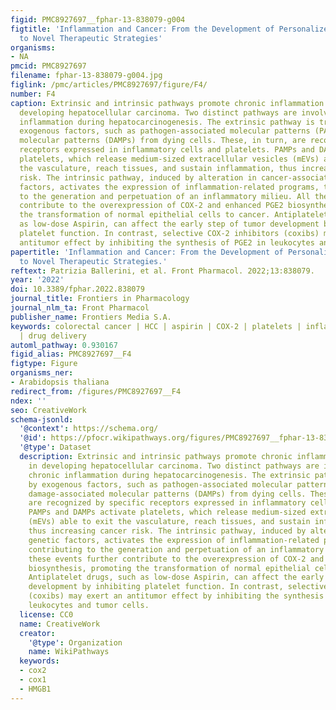 ```yaml
---
figid: PMC8927697__fphar-13-838079-g004
figtitle: 'Inflammation and Cancer: From the Development of Personalized Indicators
  to Novel Therapeutic Strategies'
organisms:
- NA
pmcid: PMC8927697
filename: fphar-13-838079-g004.jpg
figlink: /pmc/articles/PMC8927697/figure/F4/
number: F4
caption: Extrinsic and intrinsic pathways promote chronic inflammation involved in
  developing hepatocellular carcinoma. Two distinct pathways are involved in chronic
  inflammation during hepatocarcinogenesis. The extrinsic pathway is triggered by
  exogenous factors, such as pathogen-associated molecular patterns (PAMPs) or damage-associated
  molecular patterns (DAMPs) from dying cells. These, in turn, are recognized by specific
  receptors expressed in inflammatory cells and platelets. PAMPs and DAMPs activate
  platelets, which release medium-sized extracellular vesicles (mEVs) able to exit
  the vasculature, reach tissues, and sustain inflammation, thus increasing cancer
  risk. The intrinsic pathway, induced by alteration in cancer-associated genetic
  factors, activates the expression of inflammation-related programs, thus contributing
  to the generation and perpetuation of an inflammatory milieu. All these events further
  contribute to the overexpression of COX-2 and enhanced PGE2 biosynthesis, promoting
  the transformation of normal epithelial cells to cancer. Antiplatelet drugs, such
  as low-dose Aspirin, can affect the early step of tumor development by inhibiting
  platelet function. In contrast, selective COX-2 inhibitors (coxibs) may exert an
  antitumor effect by inhibiting the synthesis of PGE2 in leukocytes and tumor cells.
papertitle: 'Inflammation and Cancer: From the Development of Personalized Indicators
  to Novel Therapeutic Strategies.'
reftext: Patrizia Ballerini, et al. Front Pharmacol. 2022;13:838079.
year: '2022'
doi: 10.3389/fphar.2022.838079
journal_title: Frontiers in Pharmacology
journal_nlm_ta: Front Pharmacol
publisher_name: Frontiers Media S.A.
keywords: colorectal cancer | HCC | aspirin | COX-2 | platelets | inflammation | NSAIDs
  | drug delivery
automl_pathway: 0.930167
figid_alias: PMC8927697__F4
figtype: Figure
organisms_ner:
- Arabidopsis thaliana
redirect_from: /figures/PMC8927697__F4
ndex: ''
seo: CreativeWork
schema-jsonld:
  '@context': https://schema.org/
  '@id': https://pfocr.wikipathways.org/figures/PMC8927697__fphar-13-838079-g004.html
  '@type': Dataset
  description: Extrinsic and intrinsic pathways promote chronic inflammation involved
    in developing hepatocellular carcinoma. Two distinct pathways are involved in
    chronic inflammation during hepatocarcinogenesis. The extrinsic pathway is triggered
    by exogenous factors, such as pathogen-associated molecular patterns (PAMPs) or
    damage-associated molecular patterns (DAMPs) from dying cells. These, in turn,
    are recognized by specific receptors expressed in inflammatory cells and platelets.
    PAMPs and DAMPs activate platelets, which release medium-sized extracellular vesicles
    (mEVs) able to exit the vasculature, reach tissues, and sustain inflammation,
    thus increasing cancer risk. The intrinsic pathway, induced by alteration in cancer-associated
    genetic factors, activates the expression of inflammation-related programs, thus
    contributing to the generation and perpetuation of an inflammatory milieu. All
    these events further contribute to the overexpression of COX-2 and enhanced PGE2
    biosynthesis, promoting the transformation of normal epithelial cells to cancer.
    Antiplatelet drugs, such as low-dose Aspirin, can affect the early step of tumor
    development by inhibiting platelet function. In contrast, selective COX-2 inhibitors
    (coxibs) may exert an antitumor effect by inhibiting the synthesis of PGE2 in
    leukocytes and tumor cells.
  license: CC0
  name: CreativeWork
  creator:
    '@type': Organization
    name: WikiPathways
  keywords:
  - cox2
  - cox1
  - HMGB1
---
```

